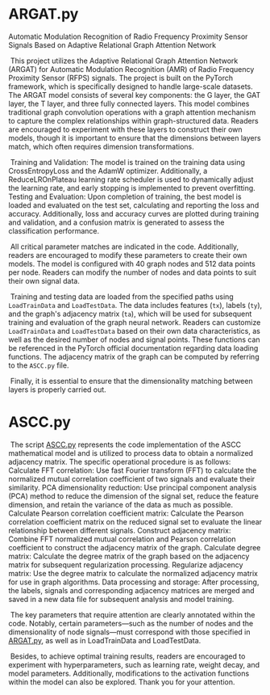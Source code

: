 # ARGAT.py
Automatic Modulation Recognition of Radio  Frequency Proximity Sensor Signals Based on  Adaptive Relational Graph Attention Network

​	This project utilizes the Adaptive Relational Graph Attention Network (ARGAT) for Automatic Modulation Recognition (AMR) of Radio Frequency Proximity Sensor (RFPS) signals. The project is built on the PyTorch framework, which is specifically designed to handle large-scale datasets. The ARGAT model consists of several key components: the G layer, the GAT layer, the T layer, and three fully connected layers. This model combines traditional graph convolution operations with a graph attention mechanism to capture the complex relationships within graph-structured data. Readers are encouraged to experiment with these layers to construct their own models, though it is important to ensure that the dimensions between layers match, which often requires dimension transformations.

​	Training and Validation: The model is trained on the training data using CrossEntropyLoss and the AdamW optimizer. Additionally, a ReduceLROnPlateau learning rate scheduler is used to dynamically adjust the learning rate, and early stopping is implemented to prevent overfitting. Testing and Evaluation: Upon completion of training, the best model is loaded and evaluated on the test set, calculating and reporting the loss and accuracy. Additionally, loss and accuracy curves are plotted during training and validation, and a confusion matrix is generated to assess the classification performance.

​	All critical parameter matches are indicated in the code. Additionally, readers are encouraged to modify these parameters to create their own models. The model is configured with 40 graph nodes and 512 data points per node. Readers can modify the number of nodes and data points to suit their own signal data.

​	Training and testing data are loaded from the specified paths using `LoadTrainData` and `LoadTestData`. The data includes features (`tx`), labels (`ty`), and the graph's adjacency matrix (`ta`), which will be used for subsequent training and evaluation of the graph neural network. Readers can customize `LoadTrainData` and `LoadTestData` based on their own data characteristics, as well as the desired number of nodes and signal points. These functions can be referenced in the PyTorch official documentation regarding data loading functions. The adjacency matrix of the graph can be computed by referring to the `ASCC.py` file.

​	Finally, it is essential to ensure that the dimensionality matching between layers is properly carried out.

# ASCC.py

​	The script [ASCC.py](http://ascc.py/) represents the code implementation of the ASCC mathematical model and is utilized to process data to obtain a normalized adjacency matrix. The specific operational procedure is as follows:
​	Calculate FFT correlation: Use fast Fourier transform (FFT) to calculate the normalized mutual correlation coefficient of two signals and evaluate their similarity. PCA dimensionality reduction: Use principal component analysis (PCA) method to reduce the dimension of the signal set, reduce the feature dimension, and retain the variance of the data as much as possible. Calculate Pearson correlation coefficient matrix: Calculate the Pearson correlation coefficient matrix on the reduced signal set to evaluate the linear relationship between different signals. Construct adjacency matrix: Combine FFT normalized mutual correlation and Pearson correlation coefficient to construct the adjacency matrix of the graph. Calculate degree matrix: Calculate the degree matrix of the graph based on the adjacency matrix for subsequent regularization processing. Regularize adjacency matrix: Use the degree matrix to calculate the normalized adjacency matrix for use in graph algorithms. Data processing and storage: After processing, the labels, signals and corresponding adjacency matrices are merged and saved in a new data file for subsequent analysis and model training.

​	The key parameters that require attention are clearly annotated within the code. Notably, certain parameters—such as the number of nodes and the dimensionality of node signals—must correspond with those specified in [ARGAT.py](http://argat.py/), as well as in LoadTrainData and LoadTestData. 

​	Besides, to achieve optimal training results, readers are encouraged to experiment with hyperparameters, such as learning rate, weight decay, and model parameters. Additionally, modifications to the activation functions within the model can also be explored. Thank you for your attention.
